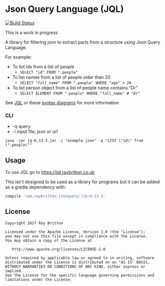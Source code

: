 # Json Query Language (JQL)
[![Build Status](https://travis-ci.org/raybritton/json-query.svg?branch=master)](https://travis-ci.org/raybritton/json-query)

This is a work in progress

A library for filtering json to extract parts from a structure using Json Query Language.

For example:
* To list ids from a list of people
    * `SELECT "id" FROM ".people"`
* To list names from a list of people older than 20
    * `SELECT "full_name" FROM ".people" WHERE "age" > 20`
* To list person object from a list of people name contains "Dr"
    * `SELECT ELEMENT FROM ".people" WHERE "full_name" # "Dr"`
    
See [JQL](https://github.com/raybritton/json-query/blob/master/JQL.md) or these [syntax diagrams](https://jql.raybritton.co.uk/docs) for more information

### CLI

* -q query
* -i input file, json or url

`java -jar jq-0.13.3.jar -i "example.json" -q "LIST \"id\" from \".people\""`

## Usage

To use JQL go to https://jql.raybritton.co.uk

This isn't designed to be used as a library for programs but it can be added as a gradle dependency with:

```groovy
compile 'com.raybritton.jsonquery:lib:0.13.3'
```

## License

```
Copyright 2017 Ray Britton

Licensed under the Apache License, Version 2.0 (the "License");
you may not use this file except in compliance with the License.
You may obtain a copy of the License at

   http://www.apache.org/licenses/LICENSE-2.0

Unless required by applicable law or agreed to in writing, software
distributed under the License is distributed on an "AS IS" BASIS,
WITHOUT WARRANTIES OR CONDITIONS OF ANY KIND, either express or implied.
See the License for the specific language governing permissions and
limitations under the License.
```
